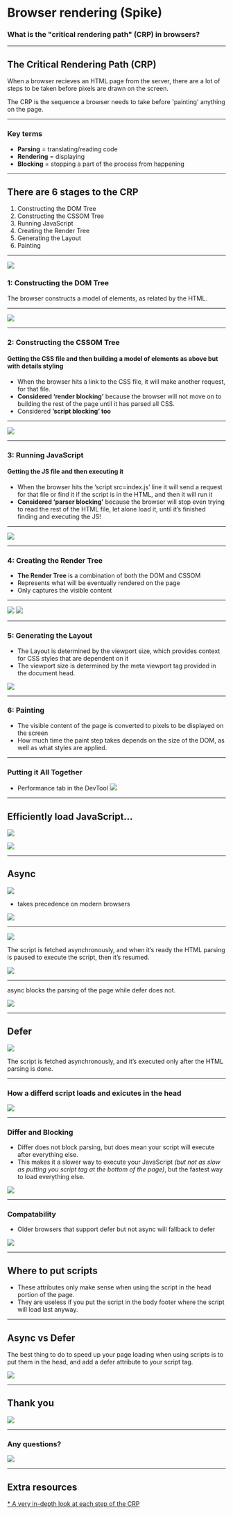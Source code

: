 # Browser rendering (Spike)
### What is the "critical rendering path" (CRP) in browsers?

---

## The Critical Rendering Path (CRP)

When a browser recieves an HTML page from the server, there are a lot of steps to be taken before pixels are drawn on the screen. 

The CRP is the sequence a browser needs to take before 'painting' anything on the page. 

----

### Key terms
* **Parsing** = translating/reading code 
* **Rendering** = displaying 
* **Blocking** = stopping a part of the process from happening

---

## There are 6 stages to the CRP
1. Constructing the DOM Tree
1. Constructing the CSSOM Tree
1. Running JavaScript
1. Creating the Render Tree
1. Generating the Layout
1. Painting

----

![](https://media.giphy.com/media/3o85xA30i7z1LUIISY/giphy.gif)

### 1: Constructing the DOM Tree
The browser constructs a model of elements, as related by the HTML. 

----

![](https://i.imgur.com/rHENiNL.png)

----

### 2: Constructing the CSSOM Tree
#### Getting the CSS file and then building a model of elements as above but with details styling
- When the browser hits a link to the CSS file, it will make another request, for that file. 
- **Considered ‘render blocking’** because the browser will not move on to building the rest of the page until it has parsed all CSS.
- Considered **’script blocking’ too**

----

![](https://i.imgur.com/fgYcdOU.png)


----

### 3: Running JavaScript
#### Getting the JS file and then executing it
- When the browser hits the ’script src=index.js’ line it will send a request for that file or find it if the script is in the HTML, and then it will run it
- **Considered ‘parser blocking’** because the browser will stop even trying to read the rest of the HTML file, let alone load it, until it’s finished finding and executing the JS!


----

![](https://media.giphy.com/media/l0Iy0WIw7biDtpXAQ/giphy.gif)
<!-- end of Jennifer's bit -->

----

<!-- Jihyun -->
### 4: Creating the Render Tree

- **The Render Tree** is a combination of both the DOM and CSSOM
- Represents what will be eventually rendered on the page
- Only captures the visible content

<!-- So for example, it's not gonna include elements which have `display: none` property in css -->

----

![](https://i.imgur.com/F7DM7l5.png) ![](https://i.imgur.com/nWkkI8I.png)

----

### 5: Generating the Layout

* The Layout is determined by the viewport size, which provides context for CSS styles that are dependent on it
* The viewport size is determined by the meta viewport tag provided in the document head.

![](https://i.imgur.com/T2rFzM7.png)


----

### 6: Painting

* The visible content of the page is converted to pixels to be displayed on the screen
* How much time the paint step takes depends on the size of the DOM, as well as what styles are applied. 

<!-- Some styles require more work to execute than others. for example, a complicated gradient background-image will require more time than a simple solid background colour. -->

----

### Putting it All Together
<!-- To see the Critical Rendering Path in process -->
* Performance tab in the DevTool
![](https://i.imgur.com/WWYgHIq.png)


<!-- end of Jihyun's bit -->


---

<!-- Jess -->
<!-- .slide: data-background="#00FFFF" -->
## Efficiently load JavaScript...

![](https://i.imgur.com/YwpDbOi.png)

<!-- If the network is slow, you're on a mobile device or the connection is unstable then the script tag may take longer to load - meaning the rest of the page won't load until the script tag has (because it is in the header) - you can alternatively put it in the footer or use one of these 2 keywords... -->

![](https://media.giphy.com/media/8mHRy4YAYs0zC/giphy.gif)

----

<!-- .slide: data-background="#FA8" -->
## Async

![](https://i.imgur.com/USMeyPp.png)

* takes precedence on modern browsers

![](https://media.giphy.com/media/HS3sNxDPQP1a8/giphy.gif)

----

<!-- .slide: data-background="#ADFF2F" -->
![](https://i.imgur.com/JeCow3j.png)

The script is fetched asynchronously, and when it’s ready the HTML parsing is paused to execute the script, then it’s resumed.

![](https://media.giphy.com/media/4XZa6bYZLHLMI/giphy.gif)

----

<!-- .slide: data-background="#FF00FF" -->
async blocks the parsing of the page while defer does not.

![](https://media.giphy.com/media/gjxKUy0P38Hkutz0sH/giphy.gif)

---

<!-- Azizi -->
<!-- .slide: data-background="#8FD" -->
## Defer

![](https://i.imgur.com/GRHMG7A.png)

The script is fetched asynchronously, and it’s executed only after the HTML parsing is done.

----

<!-- .slide: data-background="#AF3" -->
### How a differd script loads and exicutes in the head
![](https://i.imgur.com/70zymHS.png)

----

<!-- .slide: data-background="#FA8" -->
### Differ and Blocking
* Differ does not block parsing, but does mean your script will execute after everything else. 
* This makes it a slower way to execute your JavaScript *(but not as slow as putting you script tag at the bottom of the page)*, but the fastest way to load everything else.

![](https://media.giphy.com/media/ihHHmwn37zshSEJNg7/giphy.gif)

----

<!-- .slide: data-background="#0FF" -->
### Compatability
* Older browsers that support defer but not async will fallback to defer

![](https://media.giphy.com/media/Tiy1sNzMY5l7PjfUVa/giphy.gif)

----

<!-- .slide: data-background="#F0F" -->
## Where to put scripts
* These attributes only make sense when using the script in the head portion of the page.
* They are useless if you put the script in the body footer where the script will load last anyway.

----

## Async vs Defer
The best thing to do to speed up your page loading when using scripts is to put them in the head, and add a defer attribute to your script tag. 

![](https://i.imgur.com/HcS12oM.png)

---

<!-- .slide: data-background="#FF1493" -->
## Thank you

![](https://media.giphy.com/media/xTiIzG6VSvkGekome4/giphy.gif)

----

### Any questions?

![](https://media.giphy.com/media/xTiIznN4zOjSW5L51m/giphy.gif)

---

## Extra resources
[* A very in-depth look at each step of the CRP](https://www.html5rocks.com/en/tutorials/internals/howbrowserswork/#The_rendering_engine)
